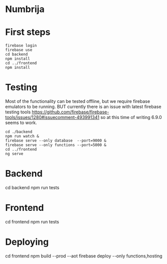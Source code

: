 # Numbrija

# First steps
```
firebase login
firebase use
cd backend
npm install
cd ../frontend
npm install
```

# Testing
Most of the functionality can be tested offline, but we require firebase emulators to be running. BUT currently there is an issue with latest firebase testing tools https://github.com/firebase/firebase-tools/issues/1280#issuecomment-493991341 so at this time of writing 6.9.0 seems to work.

```
cd ./backend
npm run watch &
firebase serve --only database  --port=9000 &
firebase serve --only functions --port=5000 &
cd ../frontend
ng serve
```

# Backend
cd backend
npm run tests

# Frontend
cd frontend
npm run tests

# Deploying
cd frontend
npm build --prod --aot
firebase deploy --only functions,hosting